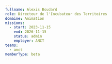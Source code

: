 ```yaml
---
fullname: Alexis Boudard
role: Directeur de l'Incubateur des Territoires
domaine: Animation
missions:
  - start: 2023-11-15
    end: 2026-11-15
    status: admin
    employer: ANCT
teams:
  - anct
memberType: beta
---
```

